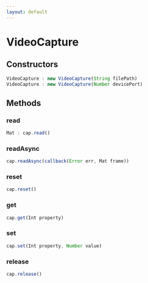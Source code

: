 ```yaml
---
layout: default
---
```


# VideoCapture

<a name="constructors"></a>

## Constructors
``` javascript
VideoCapture : new VideoCapture(String filePath)
VideoCapture : new VideoCapture(Number devicePort)
```
## Methods

<a name="read"></a>

### read
``` javascript
Mat : cap.read()
```

<a name="readAsync"></a>

### readAsync
``` javascript
cap.readAsync(callback(Error err, Mat frame))
```

<a name="reset"></a>

### reset
``` javascript
cap.reset()
```

<a name="get"></a>

### get
``` javascript
cap.get(Int property)
```

<a name="set"></a>

### set
``` javascript
cap.set(Int property, Number value)
```

<a name="release"></a>

### release
``` javascript
cap.release()
```